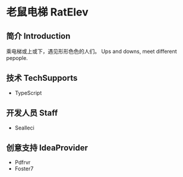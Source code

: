 # 老鼠电梯 RatElev

## 简介 Introduction

乘电梯或上或下，遇见形形色色的人们。
Ups and downs, meet different pepople.

## 技术 TechSupports

- TypeScript

## 开发人员 Staff

- Sealleci

## 创意支持 IdeaProvider

- Pdfrvr
- Foster7
